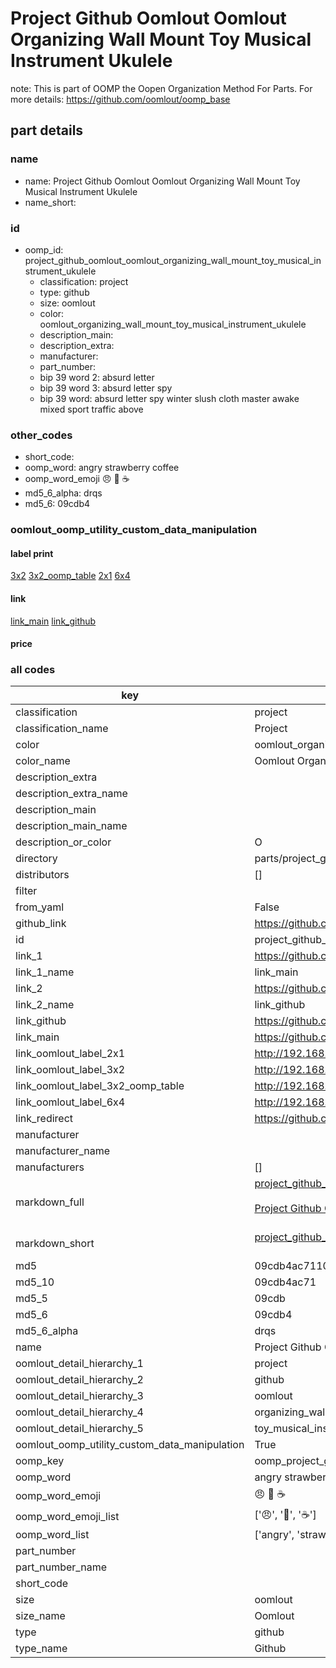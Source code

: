 # Project Github Oomlout Oomlout Organizing Wall Mount Toy Musical Instrument Ukulele  

note: This is part of OOMP the Oopen Organization Method For Parts. For more details: https://github.com/oomlout/oomp_base

##  part details
  







### name
* name: Project Github Oomlout Oomlout Organizing Wall Mount Toy Musical Instrument Ukulele
* name_short: 
### id
* oomp_id: project_github_oomlout_oomlout_organizing_wall_mount_toy_musical_instrument_ukulele
  * classification: project
  * type: github
  * size: oomlout
  * color: oomlout_organizing_wall_mount_toy_musical_instrument_ukulele
  * description_main: 
  * description_extra: 
  * manufacturer: 
  * part_number: 
  * bip 39 word 2: absurd letter
  * bip 39 word 3: absurd letter spy
  * bip 39 word: absurd letter spy winter slush cloth master awake mixed sport traffic above

### other_codes
* short_code: 
* oomp_word: angry strawberry coffee
* oomp_word_emoji :angry: :strawberry: :coffee:
* md5_6_alpha: drqs
* md5_6: 09cdb4






### oomlout_oomp_utility_custom_data_manipulation
#### label print
[3x2](http://192.168.1.245:1112/?label=oomp%20drqs)
[3x2_oomp_table](http://192.168.1.108:1112/?label=oomp%20drqs)
[2x1](http://192.168.1.242:1112/?label=oomp%20drqs)
[6x4](http://192.168.1.55:1112/?label=oomp%20drqs)    

#### link

[link_main](https://github.com/oomlout/oomlout_oomp_version_1_messy/tree/main/parts/project_github_oomlout_oomlout_organizing_wall_mount_toy_musical_instrument_ukulele) [link_github](https://github.com/oomlout/oomlout_oomp_version_1_messy/tree/main/parts/project_github_oomlout_oomlout_organizing_wall_mount_toy_musical_instrument_ukulele)                             

#### price







### all codes 
| key | value |  
| --- | --- |  
| classification | project |  
| classification_name | Project |  
| color | oomlout_organizing_wall_mount_toy_musical_instrument_ukulele |  
| color_name | Oomlout Organizing Wall Mount Toy Musical Instrument Ukulele |  
| description_extra |  |  
| description_extra_name |  |  
| description_main |  |  
| description_main_name |  |  
| description_or_color | O  |  
| directory | parts/project_github_oomlout_oomlout_organizing_wall_mount_toy_musical_instrument_ukulele |  
| distributors | [] |  
| filter |  |  
| from_yaml | False |  
| github_link | https://github.com/oomlout/oomlout_oomp_part_src/tree/main/parts/project_github_oomlout_oomlout_organizing_wall_mount_toy_musical_instrument_ukulele |  
| id | project_github_oomlout_oomlout_organizing_wall_mount_toy_musical_instrument_ukulele |  
| link_1 | https://github.com/oomlout/oomlout_oomp_version_1_messy/tree/main/parts/project_github_oomlout_oomlout_organizing_wall_mount_toy_musical_instrument_ukulele |  
| link_1_name | link_main |  
| link_2 | https://github.com/oomlout/oomlout_oomp_version_1_messy/tree/main/parts/project_github_oomlout_oomlout_organizing_wall_mount_toy_musical_instrument_ukulele |  
| link_2_name | link_github |  
| link_github | https://github.com/oomlout/oomlout_oomp_version_1_messy/tree/main/parts/project_github_oomlout_oomlout_organizing_wall_mount_toy_musical_instrument_ukulele |  
| link_main | https://github.com/oomlout/oomlout_oomp_version_1_messy/tree/main/parts/project_github_oomlout_oomlout_organizing_wall_mount_toy_musical_instrument_ukulele |  
| link_oomlout_label_2x1 | http://192.168.1.242:1112/?label=oomp%20drqs |  
| link_oomlout_label_3x2 | http://192.168.1.245:1112/?label=oomp%20drqs |  
| link_oomlout_label_3x2_oomp_table | http://192.168.1.108:1112/?label=oomp%20drqs |  
| link_oomlout_label_6x4 | http://192.168.1.55:1112/?label=oomp%20drqs |  
| link_redirect | https://github.com/oomlout/oomlout_oomp_version_1_messy/tree/main/parts/project_github_oomlout_oomlout_organizing_wall_mount_toy_musical_instrument_ukulele |  
| manufacturer |  |  
| manufacturer_name |  |  
| manufacturers | [] |  
| markdown_full | [project_github_oomlout_oomlout_organizing_wall_mount_toy_musical_instrument_ukulele](none)<br>[](none)<br>[Project Github Oomlout Oomlout Organizing Wall Mount Toy Musical Instrument Ukulele](none)<br><br> |  
| markdown_short | [project_github_oomlout_oomlout_organizing_wall_mount_toy_musical_instrument_ukulele](none)<br><br> |  
| md5 | 09cdb4ac71103114af662fc1a6a02008 |  
| md5_10 | 09cdb4ac71 |  
| md5_5 | 09cdb |  
| md5_6 | 09cdb4 |  
| md5_6_alpha | drqs |  
| name | Project Github Oomlout Oomlout Organizing Wall Mount Toy Musical Instrument Ukulele |  
| oomlout_detail_hierarchy_1 | project |  
| oomlout_detail_hierarchy_2 | github |  
| oomlout_detail_hierarchy_3 | oomlout |  
| oomlout_detail_hierarchy_4 | organizing_wall_mount |  
| oomlout_detail_hierarchy_5 | toy_musical_instrument_ukulele |  
| oomlout_oomp_utility_custom_data_manipulation | True |  
| oomp_key | oomp_project_github_oomlout_oomlout_organizing_wall_mount_toy_musical_instrument_ukulele |  
| oomp_word | angry strawberry coffee |  
| oomp_word_emoji | :angry: :strawberry: :coffee: |  
| oomp_word_emoji_list | [':angry:', ':strawberry:', ':coffee:'] |  
| oomp_word_list | ['angry', 'strawberry', 'coffee'] |  
| part_number |  |  
| part_number_name |  |  
| short_code |  |  
| size | oomlout |  
| size_name | Oomlout |  
| type | github |  
| type_name | Github |  
